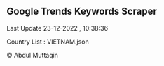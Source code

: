 

## Google Trends Keywords Scraper 
 
Last Update 23-12-2022 , 10:38:36

Country List :
VIETNAM.json



© Abdul Muttaqin 
